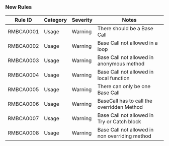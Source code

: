 ### New Rules

| Rule ID   | Category | Severity | Notes                                          |
|-----------|----------|----------|------------------------------------------------|
| RMBCA0001 | Usage    | Warning  | There should be a Base Call                    |
| RMBCA0002 | Usage    | Warning  | Base Call not allowed in a loop                |
| RMBCA0003 | Usage    | Warning  | Base Call not allowed in anonymous method      |
| RMBCA0004 | Usage    | Warning  | Base Call not allowed in local function        |
| RMBCA0005 | Usage    | Warning  | There can only be one Base Call                |
| RMBCA0006 | Usage    | Warning  | BaseCall has to call the overridden Method     |
| RMBCA0007 | Usage    | Warning  | Base Call not allowed in Try or Catch block    |
| RMBCA0008 | Usage    | Warning  | Base Call not allowed in non overriding method |